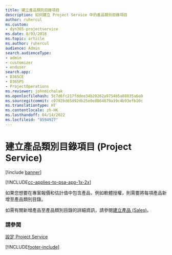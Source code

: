 ```yaml
---
title: 建立產品類別目錄項目
description: 如何建立 Project Service 中的產品類別目錄項目
author: ruhercul
ms.custom:
- dyn365-projectservice
ms.date: 8/03/2018
ms.topic: article
ms.author: ruhercul
audience: Admin
search.audienceType:
- admin
- customizer
- enduser
search.app:
- D365CE
- D365PS
- ProjectOperations
ms.reviewer: johnmichalak
ms.openlocfilehash: 5c7d6fc217fddee34b20262a9754b5a88835a6e0
ms.sourcegitcommit: c0792bd65d92db25e0e8864879a19c4b93efb10c
ms.translationtype: HT
ms.contentlocale: zh-HK
ms.lasthandoff: 04/14/2022
ms.locfileid: "8594927"
---
```

# <a name="create-product-catalog-items-project-service"></a>建立產品類別目錄項目 (Project Service)

[!include [banner](../includes/psa-now-project-operations.md)]

[!INCLUDE[cc-applies-to-psa-app-1x-2x](../includes/cc-applies-to-psa-app-1x-2x.md)]

如果您想要在專案報價和估計值中包含產品，例如軟體授權，則需要將每項產品新增至產品類別目錄。  
  
 如需有關新增產品至產品類別目錄的詳細資訊，請參閱[建立產品 (Sales)](/dynamics365/sales-enterprise/create-product-sales)。  
  
### <a name="see-also"></a>請參閱  
 [設定 Project Service](../psa/configure.md)


[!INCLUDE[footer-include](../includes/footer-banner.md)]
